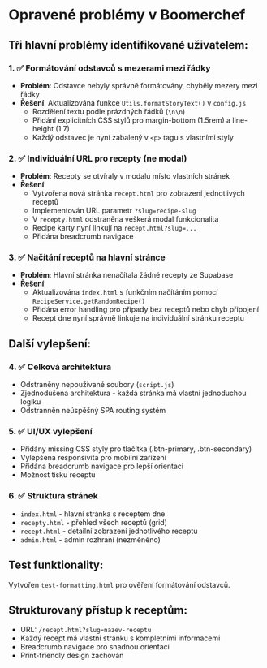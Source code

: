 # Opravené problémy v Boomerchef

## Tři hlavní problémy identifikované uživatelem:

### 1. ✅ Formátování odstavců s mezerami mezi řádky
- **Problém**: Odstavce nebyly správně formátovány, chyběly mezery mezi řádky
- **Řešení**: Aktualizována funkce `Utils.formatStoryText()` v `config.js`
  - Rozdělení textu podle prázdných řádků (`\n\n`)
  - Přidání explicitních CSS stylů pro margin-bottom (1.5rem) a line-height (1.7)
  - Každý odstavec je nyní zabalený v `<p>` tagu s vlastními styly

### 2. ✅ Individuální URL pro recepty (ne modal)
- **Problém**: Recepty se otvíraly v modalu místo vlastních stránek
- **Řešení**: 
  - Vytvořena nová stránka `recept.html` pro zobrazení jednotlivých receptů
  - Implementován URL parametr `?slug=recipe-slug`
  - V `recepty.html` odstraněna veškerá modal funkcionalita
  - Recipe karty nyní linkují na `recept.html?slug=...`
  - Přidána breadcrumb navigace

### 3. ✅ Načítání receptů na hlavní stránce
- **Problém**: Hlavní stránka nenačítala žádné recepty ze Supabase
- **Řešení**:
  - Aktualizována `index.html` s funkčním načítáním pomocí `RecipeService.getRandomRecipe()`
  - Přidána error handling pro případy bez receptů nebo chyb připojení
  - Recept dne nyní správně linkuje na individuální stránku receptu

## Další vylepšení:

### 4. ✅ Celková architektura
- Odstraněny nepoužívané soubory (`script.js`)
- Zjednodušena architektura - každá stránka má vlastní jednoduchou logiku
- Odstranněn neúspěšný SPA routing systém

### 5. ✅ UI/UX vylepšení
- Přidány missing CSS styly pro tlačítka (.btn-primary, .btn-secondary)
- Vylepšena responsivita pro mobilní zařízení
- Přidána breadcrumb navigace pro lepší orientaci
- Možnost tisku receptu

### 6. ✅ Struktura stránek
- `index.html` - hlavní stránka s receptem dne
- `recepty.html` - přehled všech receptů (grid)
- `recept.html` - detailní zobrazení jednotlivého receptu
- `admin.html` - admin rozhraní (nezměněno)

## Test funktionality:
Vytvořen `test-formatting.html` pro ověření formátování odstavců.

## Strukturovaný přístup k receptům:
- URL: `/recept.html?slug=nazev-receptu`
- Každý recept má vlastní stránku s kompletními informacemi
- Breadcrumb navigace pro snadnou orientaci
- Print-friendly design zachován